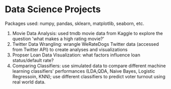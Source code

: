 # Data Science Projects
Packages used: numpy, pandas, sklearn, matplotlib, seaborn, etc.
1. Movie Data Analysis: used tmdb movie data from Kaggle to explore the question 'what makes a high rating movie?'
2. Twitter Data Wrangling: wrangle WeRateDogs Twitter data (accessed from Twitter API) to create analyses and visualizations
3. Propser Loan Data Visualization: what factors influence loan status/default rate?
4. Comparing Classifiers: use simulated data to compare different machine learning classifiers' performances (LDA,QDA, Naive Bayes, Logistic Regressoin, KNN); use different classifiers to predict voter turnout using real world data. 
